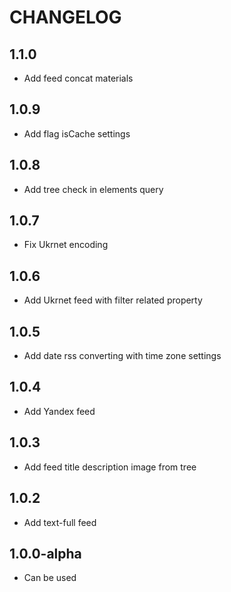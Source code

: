 CHANGELOG
==============

1.1.0
-----------------
  * Add feed concat materials

1.0.9
-----------------
  * Add flag isCache settings

1.0.8
-----------------
  * Add tree check in elements query

1.0.7
-----------------
  * Fix Ukrnet encoding

1.0.6
-----------------
  * Add Ukrnet feed with filter related property

1.0.5
-----------------
  * Add date rss converting with time zone settings

1.0.4
-----------------
  * Add Yandex feed

1.0.3
-----------------
  * Add feed title description image from tree

1.0.2
-----------------
  * Add text-full feed

1.0.0-alpha
-----------------
  * Can be used
